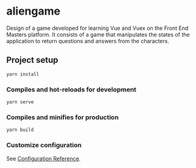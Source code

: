 # aliengame
Design of a game developed for learning Vue and Vuex on the Front End Masters platform. It consists of a game that manipulates the states of the application to return questions and answers from the characters.

## Project setup
```
yarn install
```

### Compiles and hot-reloads for development
```
yarn serve
```

### Compiles and minifies for production
```
yarn build
```

### Customize configuration
See [Configuration Reference](https://cli.vuejs.org/config/).
